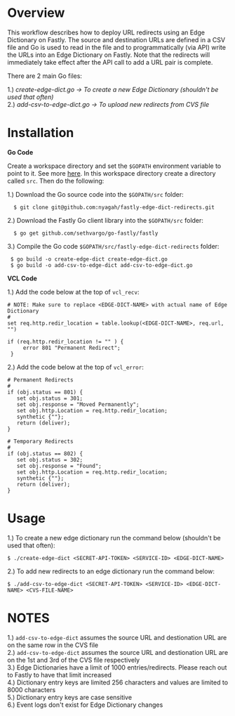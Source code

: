   # Overview
 
  This workflow describes how to deploy URL redirects using an Edge Dictionary on Fastly. 
  The source and destination URLs are defined in a CSV file and Go is used to read in the
  file and to programmatically (via API) write the URLs into an Edge Dictionary
  on Fastly. Note that the redirects will immediately take effect after the API call to add a URL pair
  is complete.
  
  There are 2 main Go files:
  
  1.) *create-edge-dict.go -> To create a new Edge Dictionary (shouldn't be used that often)*  
  2.) *add-csv-to-edge-dict.go -> To upload new redirects from CVS file*

  # Installation  
  

  **Go Code**
  
  Create a workspace directory and set the `$GOPATH` environment variable to point to it. See more [here]( https://github.com/golang/go/wiki/SettingGOPATH#unix-systems). In this workspace directory create a directory called `src`. Then do the following:
  
  1.) Download the Go source code into the `$GOPATH/src` folder:

```
  $ git clone git@github.com:nyagah/fastly-edge-dict-redirects.git
```
  2.) Download the Fastly Go client library into the `$GOPATH/src` folder:

```
  $ go get github.com/sethvargo/go-fastly/fastly
```  

  3.) Compile the Go code `$GOPATH/src/fastly-edge-dict-redirects` folder:
 
 ```
  $ go build -o create-edge-dict create-edge-dict.go
  $ go build -o add-csv-to-edge-dict add-csv-to-edge-dict.go
```  


  **VCL Code**

  1.) Add the code below at the top of `vcl_recv`:

  ```vcl
  # NOTE: Make sure to replace <EDGE-DICT-NAME> with actual name of Edge Dictionary
  #
  set req.http.redir_location = table.lookup(<EDGE-DICT-NAME>, req.url, "")
 
  if (req.http.redir_location != "" ) {
       error 801 "Permanent Redirect";
   }
 ```

  2.) Add the code below at the top of `vcl_error`:

  ```vcl
  # Permanent Redirects
  #
  if (obj.status == 801) {
     set obj.status = 301;
     set obj.response = "Moved Permanently";
     set obj.http.Location = req.http.redir_location;
     synthetic {""};
     return (deliver);
  }  

  # Temporary Redirects
  #
  if (obj.status == 802) {
     set obj.status = 302;
     set obj.response = "Found";
     set obj.http.Location = req.http.redir_location;
     synthetic {""};
     return (deliver);
  }
```
  
  # Usage
  
  1.) To create a new edge dictionary run the command below (shouldn't be used that often):
  
  ```
  $ ./create-edge-dict <SECRET-API-TOKEN> <SERVICE-ID> <EDGE-DICT-NAME>
  ```
  
  2.) To add new redirects to an edge dictionary run the command below:
  
```
$ ./add-csv-to-edge-dict <SECRET-API-TOKEN> <SERVICE-ID> <EDGE-DICT-NAME> <CVS-FILE-NAME>
```


  # NOTES
  1.) `add-csv-to-edge-dict` assumes the source URL and destionation URL are on the same row in the CVS file  
  2.) `add-csv-to-edge-dict` assumes the source URL and destionation URL are on the 1st and 3rd of the CVS file respectively  
  3.) Edge Dictionaries have a limit of 1000 entries/redirects. Please reach out to Fastly to have that limit increased    
  4.) Dictionary entry keys are limited 256 characters and values are limited to 8000 characters  
  5.) Dictionary entry keys are case sensitive  
  6.) Event logs don't exist for Edge Dictionary changes  

